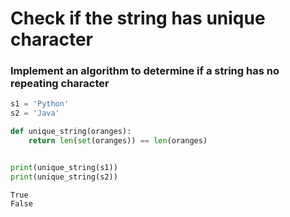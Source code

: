 
# Check if the string has unique character

### Implement an algorithm to determine if a string has no repeating character


```python
s1 = 'Python'
s2 = 'Java'

def unique_string(oranges):
    return len(set(oranges)) == len(oranges)


print(unique_string(s1))
print(unique_string(s2))
```

    True
    False
    
